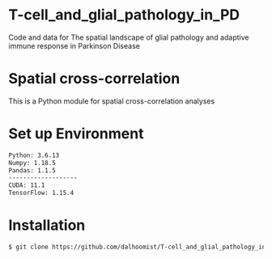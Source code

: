 # T-cell_and_glial_pathology_in_PD
Code and data for The spatial landscape of glial pathology and adaptive immune response in Parkinson Disease 

# Spatial cross-correlation
This is a Python module for spatial cross-correlation analyses

# Set up Environment
```bash
Python: 3.6.13
Numpy: 1.18.5
Pandas: 1.1.5
-------------------
CUDA: 11.1
TensorFlow: 1.15.4
```

# Installation
```bash
$ git clone https://github.com/dalhoomist/T-cell_and_glial_pathology_in_PD.git
```

